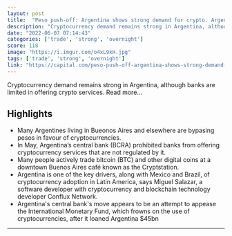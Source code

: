 ```yaml
---
layout: post
title:  "Peso push-off: Argentina shows strong demand for crypto. Argentines using cryptocurrencies to offset low peso and hedge against inflation."
description: "Cryptocurrency demand remains strong in Argentina, although banks are limited in offering crypto services. Read more..."
date: "2022-06-07 07:14:43"
categories: ['trade', 'strong', 'overnight']
score: 118
image: "https://i.imgur.com/o4xL9kH.jpg"
tags: ['trade', 'strong', 'overnight']
link: "https://capital.com/peso-push-off-argentina-shows-strong-demand-for-crypto"
---
```


Cryptocurrency demand remains strong in Argentina, although banks are limited in offering crypto services. Read more...

## Highlights

- Many Argentines living in Bueonos Aires and elsewhere are bypasing pesos in favour of cryptocurrencies.
- In May, Argentina’s central bank (BCRA) prohibited banks from offering cryptocurrency services that are not regulated by it.
- Many people actively trade bitcoin (BTC) and other digital coins at a downtown Buenos Aires café known as the Cryptstation.
- Argentina is one of the key drivers, along with Mexico and Brazil, of cryptocurrency adoption in Latin America, says Miguel Salazar, a software developer with cryptocurrency and blockchain technology developer Conflux Network.
- Argentina's central bank's move appears to be an attempt to appease the International Monetary Fund, which frowns on the use of cryptocurrencies, after it loaned Argentina $45bn

---
